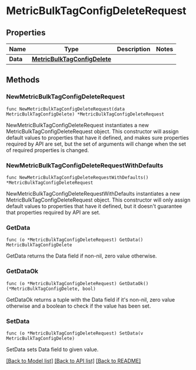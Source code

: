 # MetricBulkTagConfigDeleteRequest

## Properties

| Name     | Type                                                          | Description | Notes |
| -------- | ------------------------------------------------------------- | ----------- | ----- |
| **Data** | [**MetricBulkTagConfigDelete**](MetricBulkTagConfigDelete.md) |             |

## Methods

### NewMetricBulkTagConfigDeleteRequest

`func NewMetricBulkTagConfigDeleteRequest(data MetricBulkTagConfigDelete) *MetricBulkTagConfigDeleteRequest`

NewMetricBulkTagConfigDeleteRequest instantiates a new MetricBulkTagConfigDeleteRequest object.
This constructor will assign default values to properties that have it defined,
and makes sure properties required by API are set, but the set of arguments
will change when the set of required properties is changed.

### NewMetricBulkTagConfigDeleteRequestWithDefaults

`func NewMetricBulkTagConfigDeleteRequestWithDefaults() *MetricBulkTagConfigDeleteRequest`

NewMetricBulkTagConfigDeleteRequestWithDefaults instantiates a new MetricBulkTagConfigDeleteRequest object.
This constructor will only assign default values to properties that have it defined,
but it doesn't guarantee that properties required by API are set.

### GetData

`func (o *MetricBulkTagConfigDeleteRequest) GetData() MetricBulkTagConfigDelete`

GetData returns the Data field if non-nil, zero value otherwise.

### GetDataOk

`func (o *MetricBulkTagConfigDeleteRequest) GetDataOk() (*MetricBulkTagConfigDelete, bool)`

GetDataOk returns a tuple with the Data field if it's non-nil, zero value otherwise
and a boolean to check if the value has been set.

### SetData

`func (o *MetricBulkTagConfigDeleteRequest) SetData(v MetricBulkTagConfigDelete)`

SetData sets Data field to given value.

[[Back to Model list]](../README.md#documentation-for-models) [[Back to API list]](../README.md#documentation-for-api-endpoints) [[Back to README]](../README.md)
